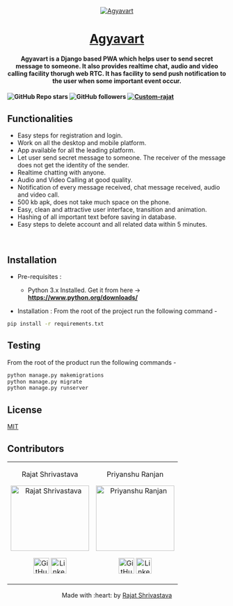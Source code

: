 <p align="center">
<a href="https://rajathandsom.pythonanywhere.com/">
	<img src="https://i.ibb.co/nsmqJDZ/Agyavart.png" alt="Agyavart" border="0">
</a>
<h1 align="center"><a href="https://rajathandsom.pythonanywhere.com/"> Agyavart </a></h2>
	<h4 align="center"> Agyavart is a Django based PWA which helps user to send secret message to someone. It also provides realtime chat, audio and video calling facility thorugh web RTC. It has facility to send push notification to the user when some important event occur. <h4>
</p>


![GitHub Repo stars](https://img.shields.io/github/stars/rajat-0206/Agyavart?style=for-the-badge)
![GitHub followers](https://img.shields.io/github/followers/rajat-0206?label=Follow&style=for-the-badge)
<a href="https://rajathandsom.pythonanywhere.com/static/images/Agyavart.apk">![Custom-rajat](https://img.shields.io/badge/Download-APK-blue?style=for-the-badge)</a>

## Functionalities
 - Easy steps for registration and login.
 - Work on all the desktop and mobile platform.
 - App available for all the leading platform.
 - Let user send secret message to someone. The receiver of the message does not get the identity of the sender.
 - Realtime chatting with anyone.
 - Audio and Video Calling at good quality.
 - Notification of every message received, chat message received, audio and video call.
 - 500 kb apk, does not take much space on the phone.
 - Easy, clean and attractive user interface, transition and animation.
 - Hashing of all important text before saving in database.
 - Easy steps to delete account and all related data within 5 minutes.

<br>


## Installation

* Pre-requisites :
	-  Python 3.x Installed. Get it from here -> **https://www.python.org/downloads/**

* Installation :
From the root of the project run the following command - 
```bash
pip install -r requirements.txt
```

## Testing
From the root of the product run the following commands -

```bash
python manage.py makemigrations
python manage.py migrate
python manage.py runserver
```
## License
<a href="https://choosealicense.com/licenses/mit/">MIT</a>

## Contributors

<table>
<tr align="center">


<td>

Rajat Shrivastava

<p align="center">
<img src = "https://avatars3.githubusercontent.com/u/51124175?s=460&u=886dacbae38ee794e54deab165ab9bcfeecbeb13&v=4" width="180" height="150" alt="Rajat Shrivastava">
</p>
<p align="center">
<a href = "https://github.com/rajat-0206"><img src = "http://www.iconninja.com/files/241/825/211/round-collaboration-social-github-code-circle-network-icon.svg" width="36" height = "36" alt="GitHub"/></a>
<a href = "https://www.linkedin.com/in/rajat0206">
<img src = "http://www.iconninja.com/files/863/607/751/network-linkedin-social-connection-circular-circle-media-icon.svg" width="36" height="36" alt="LinkedIn"/>
</a>
</p>
</td>

<td>

Priyanshu Ranjan

<p align="center">
<img src = "https://media-exp1.licdn.com/dms/image/C5103AQHJwPXzVLi6zA/profile-displayphoto-shrink_800_800/0?e=1611792000&v=beta&t=52r32EbqK3hmJFE-5KBCD_evRy1hun6GTk-rGTIYJEQ" width="180" height="150" alt="Priyanshu Ranjan">
</p>
<p align="center">
<a href = "https://github.com/ranjanistic"><img src = "http://www.iconninja.com/files/241/825/211/round-collaboration-social-github-code-circle-network-icon.svg" width="36" height = "36" alt="GitHub"/></a>
<a href = "https://www.linkedin.com/in/rajanistic">
<img src = "http://www.iconninja.com/files/863/607/751/network-linkedin-social-connection-circular-circle-media-icon.svg" width="36" height="36" alt="LinkedIn"/>
</a>
</p>
</td>

</tr>
</table>

<p align="center">
	Made with :heart: by <a href="https://itsrajat.xyz">Rajat Shrivastava</a>
</p>

